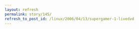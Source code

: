 ```yaml
---
layout: refresh
permalink: story/145/
refresh_to_post_id: /linux/2006/04/13/supergamer-1-livedvd
---
```

